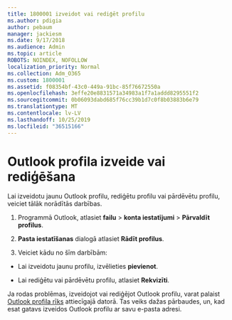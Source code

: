 ```yaml
---
title: 1800001 izveidot vai rediģēt profilu
ms.author: pdigia
author: pebaum
manager: jackiesm
ms.date: 9/17/2018
ms.audience: Admin
ms.topic: article
ROBOTS: NOINDEX, NOFOLLOW
localization_priority: Normal
ms.collection: Adm_O365
ms.custom: 1800001
ms.assetid: f08354bf-43c0-449a-91bc-85f76672550a
ms.openlocfilehash: 3effe20e8831571a34983a1f7a1addd8295551f2
ms.sourcegitcommit: 0b06093dabd685f76cc39b1d7c0f8b03883b6e79
ms.translationtype: MT
ms.contentlocale: lv-LV
ms.lasthandoff: 10/25/2019
ms.locfileid: "36515166"
---
```

# <a name="create-or-edit-an-outlook-profile"></a>Outlook profila izveide vai rediģēšana

Lai izveidotu jaunu Outlook profilu, rediģētu profilu vai pārdēvētu profilu, veiciet tālāk norādītās darbības.
  
1. Programmā Outlook, atlasiet **failu** \> **konta iestatījumi** \> **Pārvaldīt profilus**.
    
2. **Pasta iestatīšanas** dialogā atlasiet **Rādīt profilus**.
    
3. Veiciet kādu no šīm darbībām:
    
  - Lai izveidotu jaunu profilu, izvēlieties **pievienot**.
    
  - Lai rediģētu vai pārdēvētu profilu, atlasiet **Rekvizīti**.
    
Ja rodas problēmas, izveidojot vai rediģējot Outlook profilu, varat palaist [Outlook profila rīks](https://aka.ms/SaRA-OutlookSetupProfile) attiecīgajā datorā. Tas veiks dažas pārbaudes, un, kad esat gatavs izveidos Outlook profilu ar savu e-pasta adresi. 
  

